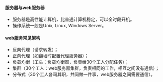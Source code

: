 #### 服务器与web服务器
* 服务器是高性能计算机，比普通计算机稳定，可以全时段开机。
* 操作系统一般是Unix, Linux, Windows Server。
#### web服务常见架构
* 反向代理（请求转发）；
* 正向代理（如翻墙时配置代理服务器）；
* 负载均衡（工头：负载均衡器，负责给30个工人分配任务）；
* 集群（30个工人：web服务器集群，负责相同的工作，相互之间没有通信）；
* 分布式（30个工人各司其职，共同做一件事，web服务器之间需要通信）。